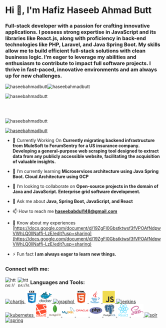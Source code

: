 <h1 align="left">Hi 👋, I'm Hafiz Haseeb Ahmad Butt</h1>
<h3 align="left">Full-stack developer with a passion for crafting innovative applications. I possess strong expertise in JavaScript and its libraries like React.js, along with proficiency in back-end technologies like PHP, Laravel, and Java Spring Boot. My skills allow me to build efficient full-stack solutions with clean business logic. I’m eager to leverage my abilities and enthusiasm to contribute to impact full software projects. I thrive in fast-paced, innovative environments and am always up for new challenges.</h3>

<p><img align="left" src="https://github-readme-streak-stats.herokuapp.com/?user=haseebahmadbutt&" alt="haseebahmadbutt" /></p>
<p><img align="left" src="https://github-readme-stats.vercel.app/api/top-langs?username=haseebahmadbutt&show_icons=true&locale=en&layout=compact" alt="haseebahmadbutt" /></p>
<br/>
<p>&nbsp;<img align="left" src="https://github-readme-stats.vercel.app/api?username=haseebahmadbutt&show_icons=true&locale=en" alt="haseebahmadbutt" /></p>
<br/>
&nbsp;&nbsp;&nbsp;&nbsp;&nbsp;&nbsp;
<p align="left"> <img src="https://komarev.com/ghpvc/?username=haseebahmadbutt&label=Profile%20views&color=0e75b6&style=flat" alt="haseebahmadbutt" /> </p>

<p align="left"> <a href="https://github.com/ryo-ma/github-profile-trophy"><img src="https://github-profile-trophy.vercel.app/?username=haseebahmadbutt" alt="haseebahmadbutt" /></a> </p>

- 🔭 Currently Working On **Currently migrating backend infrastructure from MuleSoft to ForumSentry for a US insurance company. Developing a general-purpose web scraping tool designed to extract data from any publicly accessible website, facilitating the acquisition of valuable insights.**

- 🌱 I’m currently learning **Microservices architecture using Java Spring Boot. Cloud Architecture using GCP**

- 👯 I’m looking to collaborate on **Open-source projects in the domain of Java and JavaScript. Enterprise grid software development.**

- 💬 Ask me about **Java, Spring Boot, JavaScript, and React**

- 📫 How to reach me **haseebabdul148@gmail.com**

- 📄 Know about my experiences [https://docs.google.com/document/d/19ZgFI0Gbstktwsf3fVPOAfNdpwVWhLQ0llNaffi-LzE/edit?usp=sharing](https://docs.google.com/document/d/19ZgFI0Gbstktwsf3fVPOAfNdpwVWhLQ0llNaffi-LzE/edit?usp=sharing)

- ⚡ Fun fact **I am always eager to learn new things.**

<h3 align="left">Connect with me:</h3>
<p align="left">
<a href="https://linkedin.com/in/https://www.linkedin.com/in/haseeb-ahmad-butt/" target="blank"><img align="left" src="https://raw.githubusercontent.com/rahuldkjain/github-profile-readme-generator/master/src/images/icons/Social/linked-in-alt.svg" alt="https://www.linkedin.com/in/haseeb-ahmad-butt/" height="30" width="40" /></a>
<a href="https://stackoverflow.com/users/https://stackoverflow.com/users/14356961/haseeb-ahmad-butt?tab=reputation" target="blank"><img align="left" src="https://raw.githubusercontent.com/rahuldkjain/github-profile-readme-generator/master/src/images/icons/Social/stack-overflow.svg" alt="https://stackoverflow.com/users/14356961/haseeb-ahmad-butt?tab=reputation" height="30" width="40" /></a>
</p>

<h3 align="left">Languages and Tools:</h3>
<p align="left"> <a href="https://www.chartjs.org" target="_blank" rel="noreferrer"> <img src="https://www.chartjs.org/media/logo-title.svg" alt="chartjs" width="40" height="40"/> </a> <a href="https://www.w3schools.com/css/" target="_blank" rel="noreferrer"> <img src="https://raw.githubusercontent.com/devicons/devicon/master/icons/css3/css3-original-wordmark.svg" alt="css3" width="40" height="40"/> </a> <a href="https://www.docker.com/" target="_blank" rel="noreferrer"> <img src="https://raw.githubusercontent.com/devicons/devicon/master/icons/docker/docker-original-wordmark.svg" alt="docker" width="40" height="40"/> </a> <a href="https://graphql.org" target="_blank" rel="noreferrer"> <img src="https://www.vectorlogo.zone/logos/graphql/graphql-icon.svg" alt="graphql" width="40" height="40"/> </a> <a href="https://www.w3.org/html/" target="_blank" rel="noreferrer"> <img src="https://raw.githubusercontent.com/devicons/devicon/master/icons/html5/html5-original-wordmark.svg" alt="html5" width="40" height="40"/> </a> <a href="https://www.java.com" target="_blank" rel="noreferrer"> <img src="https://raw.githubusercontent.com/devicons/devicon/master/icons/java/java-original.svg" alt="java" width="40" height="40"/> </a> <a href="https://developer.mozilla.org/en-US/docs/Web/JavaScript" target="_blank" rel="noreferrer"> <img src="https://raw.githubusercontent.com/devicons/devicon/master/icons/javascript/javascript-original.svg" alt="javascript" width="40" height="40"/> </a> <a href="https://www.jenkins.io" target="_blank" rel="noreferrer"> <img src="https://www.vectorlogo.zone/logos/jenkins/jenkins-icon.svg" alt="jenkins" width="40" height="40"/> </a> <a href="https://kubernetes.io" target="_blank" rel="noreferrer"> <img src="https://www.vectorlogo.zone/logos/kubernetes/kubernetes-icon.svg" alt="kubernetes" width="40" height="40"/> </a> <a href="https://laravel.com/" target="_blank" rel="noreferrer"> <img src="https://raw.githubusercontent.com/devicons/devicon/master/icons/laravel/laravel-plain-wordmark.svg" alt="laravel" width="40" height="40"/> </a> <a href="https://www.mongodb.com/" target="_blank" rel="noreferrer"> <img src="https://raw.githubusercontent.com/devicons/devicon/master/icons/mongodb/mongodb-original-wordmark.svg" alt="mongodb" width="40" height="40"/> </a> <a href="https://www.mysql.com/" target="_blank" rel="noreferrer"> <img src="https://raw.githubusercontent.com/devicons/devicon/master/icons/mysql/mysql-original-wordmark.svg" alt="mysql" width="40" height="40"/> </a> <a href="https://www.oracle.com/" target="_blank" rel="noreferrer"> <img src="https://raw.githubusercontent.com/devicons/devicon/master/icons/oracle/oracle-original.svg" alt="oracle" width="40" height="40"/> </a> <a href="https://www.php.net" target="_blank" rel="noreferrer"> <img src="https://raw.githubusercontent.com/devicons/devicon/master/icons/php/php-original.svg" alt="php" width="40" height="40"/> </a> <a href="https://www.postgresql.org" target="_blank" rel="noreferrer"> <img src="https://raw.githubusercontent.com/devicons/devicon/master/icons/postgresql/postgresql-original-wordmark.svg" alt="postgresql" width="40" height="40"/> </a> <a href="https://reactjs.org/" target="_blank" rel="noreferrer"> <img src="https://raw.githubusercontent.com/devicons/devicon/master/icons/react/react-original-wordmark.svg" alt="react" width="40" height="40"/> </a> <a href="https://sass-lang.com" target="_blank" rel="noreferrer"> <img src="https://raw.githubusercontent.com/devicons/devicon/master/icons/sass/sass-original.svg" alt="sass" width="40" height="40"/> </a> <a href="https://lucene.apache.org/solr/" target="_blank" rel="noreferrer"> <img src="https://www.vectorlogo.zone/logos/apache_solr/apache_solr-icon.svg" alt="solr" width="40" height="40"/> </a> <a href="https://spring.io/" target="_blank" rel="noreferrer"> <img src="https://www.vectorlogo.zone/logos/springio/springio-icon.svg" alt="spring" width="40" height="40"/> </a> </p>
